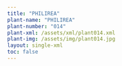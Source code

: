 ```yaml
---
title: "PHILIREA"
plant-name: "PHILIREA"
plant-number: "014"
plant-xml: /assets/xml/plant014.xml
plant-img: /assets/img/plant014.jpg
layout: single-xml
toc: false
---
```

